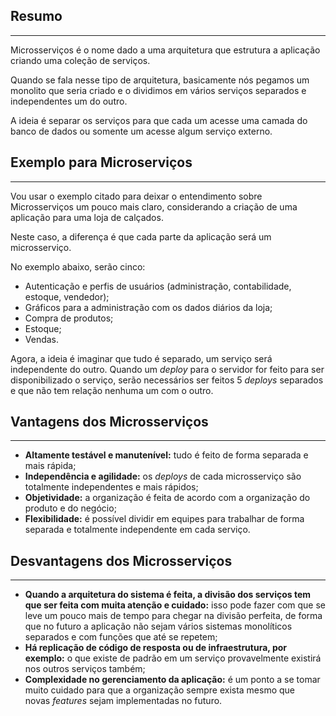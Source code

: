
## Resumo
---
Microsserviços é o nome dado a uma arquitetura que estrutura a aplicação criando uma coleção de serviços.   

Quando se fala nesse tipo de arquitetura, basicamente nós pegamos um monolito que seria criado e o dividimos em vários serviços separados e independentes um do outro.   

A ideia é separar os serviços para que cada um acesse uma camada do banco de dados ou somente um acesse algum serviço externo.


## Exemplo para Microserviços
---
Vou usar o exemplo citado para deixar o entendimento sobre Microsserviços um pouco mais claro, considerando a criação de uma aplicação para uma loja de calçados. 

Neste caso, a diferença é que cada parte da aplicação será um microsserviço.   

No exemplo abaixo, serão cinco:  
-   Autenticação e perfis de usuários (administração, contabilidade, estoque, vendedor);
-   Gráficos para a administração com os dados diários da loja;
-   Compra de produtos;
-   Estoque;
-   Vendas.

Agora, a ideia é imaginar que tudo é separado, um serviço será independente do outro.
Quando um _deploy_ para o servidor for feito para ser disponibilizado o serviço, serão necessários ser feitos 5 _deploys_ separados e que não tem relação nenhuma um com o outro.


## Vantagens dos Microsserviços
---
-   **Altamente testável e manutenível:** tudo é feito de forma separada e mais rápida;
-   **Independência e agilidade:** os _deploys_ de cada microsserviço são totalmente independentes e mais rápidos;
-   **Objetividade:** a organização é feita de acordo com a organização do produto e do negócio;
-   **Flexibilidade:** é possível dividir em equipes para trabalhar de forma separada e totalmente independente em cada serviço.


## Desvantagens dos Microsserviços
---
-   **Quando a arquitetura do sistema é feita, a divisão dos serviços tem que ser feita com muita atenção e cuidado:** isso pode fazer com que se leve um pouco mais de tempo para chegar na divisão perfeita, de forma que no futuro a aplicação não sejam vários sistemas monolíticos separados e com funções que até se repetem;
-   **Há replicação de código de resposta ou de infraestrutura, por exemplo:** o que existe de padrão em um serviço provavelmente existirá nos outros serviços também;
-   **Complexidade no gerenciamento da aplicação:** é um ponto a se tomar muito cuidado para que a organização sempre exista mesmo que novas _features_ sejam implementadas no futuro.